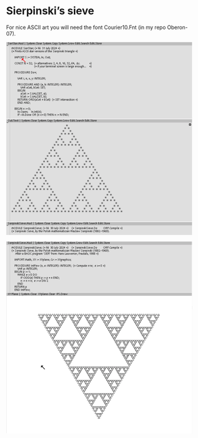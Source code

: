 # Sierpinski’s sieve

For nice ASCII art you will need the font Courier10.Fnt (in my repo Oberon-07).

![](SierStar.png)

![](SierSieve.png)
